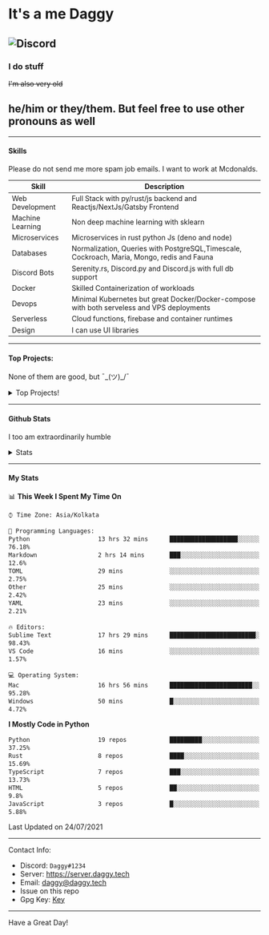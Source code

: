 
# It's a me Daggy

![Discord](https://img.shields.io/discord/491175207122370581?color=black&label=Discord&logo=discord) 
 ----

### I do stuff

~~I'm also very old~~

## he/him or they/them. But feel free to use other pronouns as well

-----

#### Skills

Please do not send me more spam job emails. I want to work at Mcdonalds.

| Skill | Description |
| ----- | ----------- |
| Web Development | Full Stack with py/rust/js backend and Reactjs/NextJs/Gatsby Frontend
| Machine Learning | Non deep machine learning with sklearn |
| Microservices | Microservices in rust python Js (deno and node) |
| Databases | Normalization, Queries with PostgreSQL,Timescale, Cockroach,  Maria, Mongo, redis and Fauna |
| Discord Bots | Serenity.rs, Discord.py and Discord.js with full db support |
| Docker | Skilled Containerization of workloads |
| Devops | Minimal Kubernetes but great Docker/Docker-compose with both serveless and VPS deployments |
| Serverless | Cloud functions, firebase and container runtimes |
| Design | I can use UI libraries|

-----

#### Top Projects:

None of them are good, but ¯\_(ツ)_/¯
<details>
  <summary>Top Projects!</summary>
    
   - [Dagpi](https://dagpi.xyz) : Full stack api built with rust, postgres, redis, python and typescript with Full frontend dashboard and  full monitoring. Also 2 api wrappers for it.
    
   - [Dagbot](https://dagbot.daggy.tech): discord bot with website and feedback along with large fully customisable interface using Postgres and discord.py
    
   - [R.Daggy](https://github.com/Daggy1234/r.daggy): Private discord bot for my server with rust
    
   - [New York Pizza](https://github.com/Daggy1234/NewYorkPizza): A data science study that uses Data analysis and ML to predict the best place to open a pizza shop
 
</details>

-----

#### Github Stats

I too am extraordinarily humble

<details>
  <summary>Stats</summary>
<a href="https://github.com/Daggy1234">
  <img src="https://github-readme-stats.vercel.app/api?username=Daggy1234&show_icons=true&hide_border=true" />
</a><a href="https://github.com/Daggy1234">
  <img src="https://github-readme-stats.vercel.app/api/top-langs/?username=Daggy1234&layout=compact&langs_count=9&hide=css,html" />
</a><a href="https://github.com/Daggy1234">
 <img src="https://raw.githubusercontent.com/Daggy1234/generate-stats/master/generated/overview.svg" />
</a><a href="https://github.com/Daggy1234">
 <img src="https://raw.githubusercontent.com/Daggy1234/generate-stats/master/generated/languages.svg" />
 </a>
</details>
  
-----

#### My Stats

<!--START_SECTION:waka-->
📊 **This Week I Spent My Time On** 

```text
⌚︎ Time Zone: Asia/Kolkata

💬 Programming Languages: 
Python                   13 hrs 32 mins      ███████████████████░░░░░░   76.18% 
Markdown                 2 hrs 14 mins       ███░░░░░░░░░░░░░░░░░░░░░░   12.6% 
TOML                     29 mins             ░░░░░░░░░░░░░░░░░░░░░░░░░   2.75% 
Other                    25 mins             ░░░░░░░░░░░░░░░░░░░░░░░░░   2.42% 
YAML                     23 mins             ░░░░░░░░░░░░░░░░░░░░░░░░░   2.21%

🔥 Editors: 
Sublime Text             17 hrs 29 mins      ████████████████████████░   98.43% 
VS Code                  16 mins             ░░░░░░░░░░░░░░░░░░░░░░░░░   1.57%

💻 Operating System: 
Mac                      16 hrs 56 mins      ███████████████████████░░   95.28% 
Windows                  50 mins             █░░░░░░░░░░░░░░░░░░░░░░░░   4.72%

```

**I Mostly Code in Python** 

```text
Python                   19 repos            █████████░░░░░░░░░░░░░░░░   37.25% 
Rust                     8 repos             ████░░░░░░░░░░░░░░░░░░░░░   15.69% 
TypeScript               7 repos             ███░░░░░░░░░░░░░░░░░░░░░░   13.73% 
HTML                     5 repos             ██░░░░░░░░░░░░░░░░░░░░░░░   9.8% 
JavaScript               3 repos             █░░░░░░░░░░░░░░░░░░░░░░░░   5.88%

```



 Last Updated on 24/07/2021
<!--END_SECTION:waka-->

-----

Contact Info:

- Discord: `Daggy#1234`
- Server: https://server.daggy.tech
- Email: daggy@daggy.tech
- Issue on this repo
- Gpg Key: [Key](https://github.com/daggy1234.gpg)

-----
Have a Great Day!
